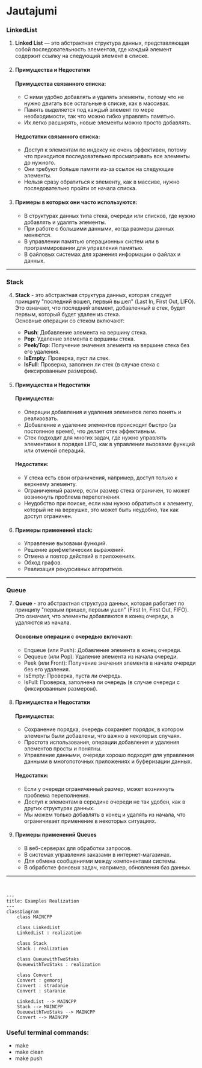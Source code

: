 # Jautajumi

### LinkedList
1. **Linked List** — это абстрактная структура данных, представляющая собой последовательность элементов, где каждый элемент содержит ссылку на следующий элемент в списке. 

2. #### Примущества и Недостатки
    #### Примущества связанного списка:
    - С ними удобно добавлять и удалять элементы, потому что не нужно двигать все остальные в списке, как в массивах.
    - Память выделяется под каждый элемент по мере необходимости, так что можно гибко управлять памятью.
    - Их легко расширять, новые элементы можно просто добавлять.
    
   #### Недостатки связанного списка:
    - Доступ к элементам по индексу не очень эффективен, потому что приходится последовательно просматривать все элементы до нужного.
    - Они требуют больше памяти из-за ссылок на следующие элементы.
    - Нельзя сразу обратиться к элементу, как в массиве, нужно последовательно пройти от начала списка.

3. #### Примеры в которых они часто используются:
    - В структурах данных типа стека, очереди или списков, где нужно добавлять и удалять элементы.
    - При работе с большими данными, когда размеры данных меняются.
    - В управлении памятью операционных систем или в программировании для управления памятью.
    - В файловых системах для хранения информации о файлах и данных.
---

### Stack
4. **Stack** - это абстрактная структура данных, которая следует принципу "последний вошел, первый вышел" (Last In, First Out, LIFO). Это означает, что последний элемент, добавленный в стек, будет первым, который будет удален из стека.<br>
Основные операции со стеком включают:
    - **Push**: Добавление элемента на вершину стека.
    - **Pop**: Удаление элемента с вершины стека.
    - **Peek/Top**: Получение значения элемента на вершине стека без его удаления.
    - **IsEmpty**: Проверка, пуст ли стек.
    - **IsFull**: Проверка, заполнен ли стек (в случае стека с фиксированным размером).

5. #### Примущества и Недостатки
    #### Примущества:
    - Операции добавления и удаления элементов легко понять и реализовать.
    - Добавление и удаление элементов происходят быстро (за постоянное время), что делает стек эффективным.
    - Стек подходит для многих задач, где нужно управлять элементами в порядке LIFO, как в управлении вызовами функций или отменой операций.

   #### Недостатки:
    - У стека есть свои ограничения, например, доступ только к верхнему элементу.
    - Ограниченный размер, если размер стека ограничен, то может возникнуть проблема переполнения.
    - Неудобство при поиске, если нам нужно обратиться к элементу, который не на верхушке, это может быть неудобно, так как доступ ограничен.
6. #### Примеры применений stack:
    - Управление вызовами функций.
    - Решение арифметических выражений.
    - Отмена и повтор действий в приложениях.
    - Обход графов.
    - Реализация рекурсивных алгоритмов.
---
### Queue
7. **Queue** - это абстрактная структура данных, которая работает по принципу "первым пришел, первым ушел" (First In, First Out, FIFO). Это означает, что элементы добавляются в конец очереди, а удаляются из начала.
    #### Основные операции с очередью включают:

    - Enqueue (или Push): Добавление элемента в конец очереди.
    - Dequeue (или Pop): Удаление элемента из начала очереди.
    - Peek (или Front): Получение значения элемента в начале очереди без его удаления.
    - IsEmpty: Проверка, пуста ли очередь.
    - IsFull: Проверка, заполнена ли очередь (в случае очереди с фиксированным размером).

8.  #### Примущества и Недостатки

    #### Примущества:
    - Сохранение порядка, очередь сохраняет порядок, в котором элементы были добавлены, что важно в некоторых случаях.
    - Простота использования, операции добавления и удаления элементов просты и понятны.
    - Управление данными, очереди хорошо подходят для управления данными в многопоточных приложениях и буферизации данных.

    #### Недостатки:
    - Если у очереди ограниченный размер, может возникнуть проблема переполнения.
    - Доступ к элементам в середине очереди не так удобен, как в других структурах данных.
    - Мы можем только добавлять в конец и удалять из начала, что ограничивает применение в некоторых ситуациях.

9. #### Примеры применений Queues

    - В веб-серверах для обработки запросов.
    - В системах управления заказами в интернет-магазинах.
    - Для обмена сообщениями между компонентами системы.
    - В обработке фоновых задач, например, обновления баз данных.
--- 
<br>

```mermaid
---
title: Examples Realization
---
classDiagram
    class MAINCPP

    class LinkedList
    LinkedList : realization

    class Stack
    Stack : realization

    class QueuewithTwoStaks
    QueuewithTwoStaks : realization

    class Convert
    Convert : gemoroj
    Convert : stradanie
    Convert : staranie

    LinkedList --> MAINCPP
    Stack --> MAINCPP
    QueuewithTwoStaks --> MAINCPP
    Convert --> MAINCPP

```

### Useful terminal commands:
- make
- make clean
- make push
